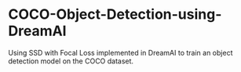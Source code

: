 # COCO-Object-Detection-using-DreamAI
Using SSD with Focal Loss implemented in DreamAI to train an object detection model on the COCO dataset.
